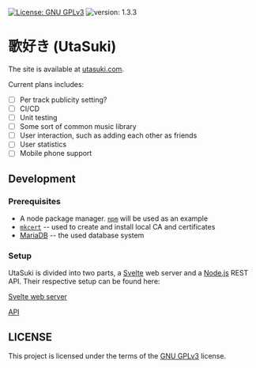 [![License: GNU GPLv3](https://img.shields.io/badge/License-GPLv3-blue.svg)](http://www.gnu.org/licenses/gpl-3.0)
![version: 1.3.3](https://img.shields.io/badge/version-1.3.3-blue)

# 歌好き (UtaSuki)
The site is available at [utasuki.com](https://utasuki.com).

Current plans includes:
- [ ] Per track publicity setting?
- [ ] CI/CD
- [ ] Unit testing
- [ ] Some sort of common music library
- [ ] User interaction, such as adding each other as friends
- [ ] User statistics
- [ ] Mobile phone support

## Development

### Prerequisites

- A node package manager. [`npm`](https://github.com/npm/cli) will be used as an example
- [`mkcert`](https://github.com/FiloSottile/mkcert) -- used to create and install local CA and certificates
- [MariaDB](https://mariadb.org/) -- the used database system

### Setup

UtaSuki is divided into two parts, a [Svelte](https://svelte.dev/) web server and a [Node.js](https://nodejs.org/) REST API. Their respective setup can be found here:

[Svelte web server](/website/)

[API](/api/)

## LICENSE

This project is licensed under the terms of the [GNU GPLv3](http://www.gnu.org/licenses/gpl-3.0) license.
